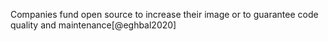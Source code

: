 Companies fund open source to increase their image or to guarantee code quality and maintenance[@eghbal2020]